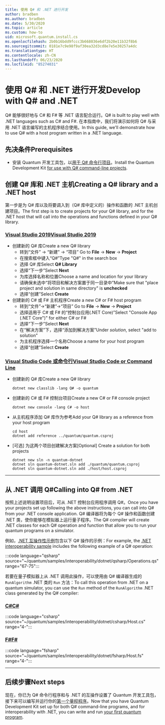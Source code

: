```yaml
---
title: 使用 Q# 和 .NET 进行开发
author: bradben
ms.author: bradben
ms.date: 5/30/2020
ms.topic: article
ms.custom: how-to
uid: microsoft.quantum.install.cs
ms.openlocfilehash: 2b0b16bdd9fccc3b668036e6df2b20e11b32f8b6
ms.sourcegitcommit: 0181e7c9e98f9af30ea32d3cd8e7e5e30257a4dc
ms.translationtype: HT
ms.contentlocale: zh-CN
ms.lasthandoff: 06/23/2020
ms.locfileid: "85274031"
---
```

# <a name="develop-with-q-and-net"></a><span data-ttu-id="111bf-102">使用 Q# 和 .NET 进行开发</span><span class="sxs-lookup"><span data-stu-id="111bf-102">Develop with Q# and .NET</span></span>

<span data-ttu-id="111bf-103">Q# 能够很好地与 C# 和 F# 等 .NET 语言配合运行。</span><span class="sxs-lookup"><span data-stu-id="111bf-103">Q# is built to play well with .NET languages such as C# and F#.</span></span>
<span data-ttu-id="111bf-104">在本指南中，我们将演示如何将 Q# 与采用 .NET 语言编写的主机程序结合使用。</span><span class="sxs-lookup"><span data-stu-id="111bf-104">In this guide, we'll demonstrate how to use Q# with a host program written in a .NET language.</span></span>

## <a name="prerequisites"></a><span data-ttu-id="111bf-105">先决条件</span><span class="sxs-lookup"><span data-stu-id="111bf-105">Prerequisites</span></span>

- <span data-ttu-id="111bf-106">安装 Quantum 开发工具包，以[用于 Q# 命令行项目](xref:microsoft.quantum.install.standalone)。</span><span class="sxs-lookup"><span data-stu-id="111bf-106">Install the Quantum Development Kit [for use with Q# command-line projects](xref:microsoft.quantum.install.standalone).</span></span>

## <a name="creating-a-q-library-and-a-net-host"></a><span data-ttu-id="111bf-107">创建 Q# 库和 .NET 主机</span><span class="sxs-lookup"><span data-stu-id="111bf-107">Creating a Q# library and a .NET host</span></span>

<span data-ttu-id="111bf-108">第一步是为 Q# 库以及将要调入到（Q# 库中定义的）操作和函数的 .NET 主机创建项目。</span><span class="sxs-lookup"><span data-stu-id="111bf-108">The first step is to create projects for your Q# library, and for the .NET host that will call into the operations and functions defined in your Q# library.</span></span>

### <a name="visual-studio-2019"></a>[<span data-ttu-id="111bf-109">Visual Studio 2019</span><span class="sxs-lookup"><span data-stu-id="111bf-109">Visual Studio 2019</span></span>](#tab/tabid-vs2019)

- <span data-ttu-id="111bf-110">创建新的 Q# 库</span><span class="sxs-lookup"><span data-stu-id="111bf-110">Create a new Q# library</span></span>
  - <span data-ttu-id="111bf-111">转到“文件” -> “新建” -> “项目”  </span><span class="sxs-lookup"><span data-stu-id="111bf-111">Go to **File** -> **New** -> **Project**</span></span>
  - <span data-ttu-id="111bf-112">在搜索框中键入“Q#”</span><span class="sxs-lookup"><span data-stu-id="111bf-112">Type "Q#" in the search box</span></span>
  - <span data-ttu-id="111bf-113">选择 Q# 库</span><span class="sxs-lookup"><span data-stu-id="111bf-113">Select **Q# Library**</span></span>
  - <span data-ttu-id="111bf-114">选择“下一步”</span><span class="sxs-lookup"><span data-stu-id="111bf-114">Select **Next**</span></span>
  - <span data-ttu-id="111bf-115">为库选择名称和位置</span><span class="sxs-lookup"><span data-stu-id="111bf-115">Choose a name and location for your library</span></span>
  - <span data-ttu-id="111bf-116">请确保未选中“将项目和解决方案置于同一目录中”</span><span class="sxs-lookup"><span data-stu-id="111bf-116">Make sure that "place project and solution in same directory" is **unchecked**</span></span>
  - <span data-ttu-id="111bf-117">选择“创建”</span><span class="sxs-lookup"><span data-stu-id="111bf-117">Select **Create**</span></span>
- <span data-ttu-id="111bf-118">创建新的 C# 或 F# 主机程序</span><span class="sxs-lookup"><span data-stu-id="111bf-118">Create a new C# or F# host program</span></span>
  - <span data-ttu-id="111bf-119">转到“文件”→“新建”→“项目”  </span><span class="sxs-lookup"><span data-stu-id="111bf-119">Go to **File** → **New** → **Project**</span></span>
  - <span data-ttu-id="111bf-120">选择适用于 C# 或 F# 的“控制台应用(.NET Core)”</span><span class="sxs-lookup"><span data-stu-id="111bf-120">Select "Console App (.NET Core")" for either C# or F#</span></span>
  - <span data-ttu-id="111bf-121">选择“下一步”</span><span class="sxs-lookup"><span data-stu-id="111bf-121">Select **Next**</span></span>
  - <span data-ttu-id="111bf-122">在“解决方案”下，选择“添加到解决方案”</span><span class="sxs-lookup"><span data-stu-id="111bf-122">Under *solution*, select "add to solution"</span></span>
  - <span data-ttu-id="111bf-123">为主机程序选择一个名称</span><span class="sxs-lookup"><span data-stu-id="111bf-123">Choose a name for your host program</span></span>
  - <span data-ttu-id="111bf-124">选择“创建”</span><span class="sxs-lookup"><span data-stu-id="111bf-124">Select **Create**</span></span>

### <a name="visual-studio-code-or-command-line"></a>[<span data-ttu-id="111bf-125">Visual Studio Code 或命令行</span><span class="sxs-lookup"><span data-stu-id="111bf-125">Visual Studio Code or Command Line</span></span>](#tab/tabid-cmdline)

- <span data-ttu-id="111bf-126">创建新的 Q# 库</span><span class="sxs-lookup"><span data-stu-id="111bf-126">Create a new Q# library</span></span>

  ```dotnetcli
  dotnet new classlib -lang Q# -o quantum
  ```

- <span data-ttu-id="111bf-127">创建新的 C# 或 F# 控制台项目</span><span class="sxs-lookup"><span data-stu-id="111bf-127">Create a new C# or F# console project</span></span>

  ```dotnetcli
  dotnet new console -lang C# -o host  
  ```

- <span data-ttu-id="111bf-128">从主机程序添加 Q# 库作为参考</span><span class="sxs-lookup"><span data-stu-id="111bf-128">Add your Q# library as a reference from your host program</span></span>

  ```dotnetcli
  cd host
  dotnet add reference ../quantum/quantum.csproj
  ```

- <span data-ttu-id="111bf-129">[可选] 为这两个项目创建解决方案</span><span class="sxs-lookup"><span data-stu-id="111bf-129">[Optional] Create a solution for both projects</span></span>

  ```dotnetcli
  dotnet new sln -n quantum-dotnet
  dotnet sln quantum-dotnet.sln add ./quantum/quantum.csproj
  dotnet sln quantum-dotnet.sln add ./host/host.csproj
  ```

***

## <a name="calling-into-q-from-net"></a><span data-ttu-id="111bf-130">从 .NET 调用 Q#</span><span class="sxs-lookup"><span data-stu-id="111bf-130">Calling into Q# from .NET</span></span>

<span data-ttu-id="111bf-131">按照上述说明设置项目后，可从 .NET 控制台应用程序调用 Q#。</span><span class="sxs-lookup"><span data-stu-id="111bf-131">Once you have your projects set up following the above instructions, you can call into Q# from your .NET console application.</span></span>
<span data-ttu-id="111bf-132">Q# 编译器将为每个 Q# 操作和函数创建 .NET 类，使你能够在模拟器上运行量子程序。</span><span class="sxs-lookup"><span data-stu-id="111bf-132">The Q# compiler will create .NET classes for each Q# operation and function that allow you to run your quantum programs on a simulator.</span></span>

<span data-ttu-id="111bf-133">例如，[.NET 互操作性示例](https://github.com/microsoft/Quantum/tree/master/samples/interoperability/dotnet)包含以下 Q# 操作的示例：</span><span class="sxs-lookup"><span data-stu-id="111bf-133">For example, the [.NET interoperability sample](https://github.com/microsoft/Quantum/tree/master/samples/interoperability/dotnet) includes the following example of a Q# operation:</span></span>

:::code language="qsharp" source="~/quantum/samples/interoperability/dotnet/qsharp/Operations.qs" range="67-75":::

<span data-ttu-id="111bf-134">若要在量子模拟器上从 .NET 调用此操作，可以使用由 Q# 编译器生成的 `RunAlgorithm` .NET 类的 `Run` 方法：</span><span class="sxs-lookup"><span data-stu-id="111bf-134">To call this operation from .NET on a quantum simulator, you can use the `Run` method of the `RunAlgorithm` .NET class generated by the Q# compiler:</span></span>

### <a name="c"></a>[<span data-ttu-id="111bf-135">C#</span><span class="sxs-lookup"><span data-stu-id="111bf-135">C#</span></span>](#tab/tabid-csharp)

:::code language="csharp" source="~/quantum/samples/interoperability/dotnet/csharp/Host.cs" range="4-":::

### <a name="f"></a>[<span data-ttu-id="111bf-136">F#</span><span class="sxs-lookup"><span data-stu-id="111bf-136">F#</span></span>](#tab/tabid-fsharp)

:::code language="fsharp" source="~/quantum/samples/interoperability/dotnet/fsharp/Host.fs" range="4-":::

***
    
## <a name="next-steps"></a><span data-ttu-id="111bf-137">后续步骤</span><span class="sxs-lookup"><span data-stu-id="111bf-137">Next steps</span></span>

<span data-ttu-id="111bf-138">现在，你已为 Q# 命令行程序和与 .NET 的互操作设置了 Quantum 开发工具包，接下来可以编写并运行你的[第一个量程程序](xref:microsoft.quantum.quickstarts.qrng)。</span><span class="sxs-lookup"><span data-stu-id="111bf-138">Now that you have Quantum Development Kit set up for both Q# command-line programs, and for interoperability with .NET, you can write and run [your first quantum program](xref:microsoft.quantum.quickstarts.qrng).</span></span>
